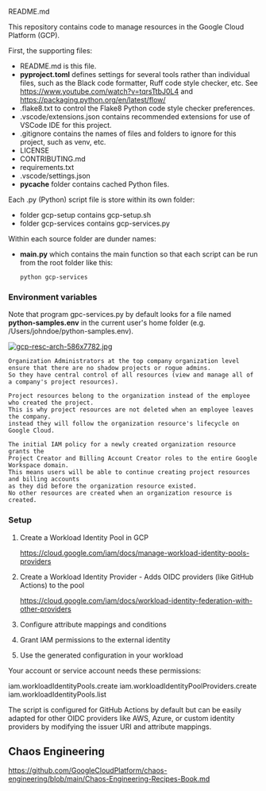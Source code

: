 README.md

This repository contains code to manage resources in the Google Cloud Platform (GCP).

First, the supporting files:
* README.md is this file.
* <strong>pyproject.toml</strong> defines settings for several tools rather than individual files, such as the Black code formatter, Ruff code style checker, etc. See https://www.youtube.com/watch?v=tqrsTtbJ0L4 and https://packaging.python.org/en/latest/flow/
* .flake8.txt to control the Flake8 Python code style checker preferences.
* .vscode/extensions.json contains recommended extensions for use of VSCode IDE for this project.
* .gitignore contains the names of files and folders to ignore for this project, such as venv, etc.
* LICENSE
* CONTRIBUTING.md
* requirements.txt
* .vscode/settings.json
* __pycache__ folder contains cached Python files.

Each .py (Python) script file is store within its own folder:
* folder gcp-setup contains gcp-setup.sh
* folder gcp-services contains gcp-services.py

Within each source folder are dunder names:
* <strong>__main__.py</strong> which contains the main function so that each script can be run from the root folder like this:
   ```
   python gcp-services
   ```

### Environment variables

Note that program gpc-services.py by default looks for a file named <strong>python-samples.env</strong> in the current user's home folder (e.g. /Users/johndoe/python-samples.env).

<a target="_blank" href="https://cloud.google.com/resource-manager/docs/cloud-platform-resource-hierarchy">
<img alt="gcp-resc-arch-586x7782.jpg" src="https://res.cloudinary.com/dcajqrroq/image/upload/v1748376248/gcp-resc-arch-586x7782_fqmrun.jpg" ></a>

    Organization Administrators at the top company organization level
    ensure that there are no shadow projects or rogue admins.
    So they have central control of all resources (view and manage all of a company's project resources).
    
    Project resources belong to the organization instead of the employee who created the project. 
    This is why project resources are not deleted when an employee leaves the company.
    instead they will follow the organization resource's lifecycle on Google Cloud.

    The initial IAM policy for a newly created organization resource grants the 
    Project Creator and Billing Account Creator roles to the entire Google Workspace domain. 
    This means users will be able to continue creating project resources and billing accounts 
    as they did before the organization resource existed. 
    No other resources are created when an organization resource is created.

### Setup

1. Create a Workload Identity Pool in GCP
   
   https://cloud.google.com/iam/docs/manage-workload-identity-pools-providers

2. Create a Workload Identity Provider - Adds OIDC providers (like GitHub Actions) to the pool

   https://cloud.google.com/iam/docs/workload-identity-federation-with-other-providers

3. Configure attribute mappings and conditions

4. Grant IAM permissions to the external identity

5. Use the generated configuration in your workload
      
Your account or service account needs these permissions:

iam.workloadIdentityPools.create
iam.workloadIdentityPoolProviders.create
iam.workloadIdentityPools.list

The script is configured for GitHub Actions by default but can be easily adapted for other OIDC providers like AWS, Azure, or custom identity providers by modifying the issuer URI and attribute mappings.


## Chaos Engineering

https://github.com/GoogleCloudPlatform/chaos-engineering/blob/main/Chaos-Engineering-Recipes-Book.md

